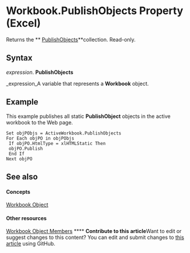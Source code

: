 
# Workbook.PublishObjects Property (Excel)

Returns the  ** [PublishObjects](33ad393e-5ab6-2531-5e5b-42930fc596c0.md)**collection. Read-only.


## Syntax

 _expression_. **PublishObjects**

 _expression_A variable that represents a  **Workbook** object.


## Example

This example publishes all static  **PublishObject** objects in the active workbook to the Web page.


```
Set objPObjs = ActiveWorkbook.PublishObjects 
For Each objPO in objPObjs 
 If objPO.HtmlType = xlHTMLStatic Then 
 objPO.Publish 
 End If 
Next objPO
```


## See also


#### Concepts


 [Workbook Object](8c00aa60-c974-eed3-0812-3c9625eb0d4c.md)
#### Other resources


 [Workbook Object Members](dce102a3-25de-3ff4-2ce5-bc56e08baca7.md)
****   **Contribute to this article**Want to edit or suggest changes to this content? You can edit and submit changes to  [this article](https://github.com/jhershey00/VBA_Excel_Test/OpenXMLCon/articles/b6418f80-5154-6e3f-7313-222e6438c0e1.md) using GitHub.

